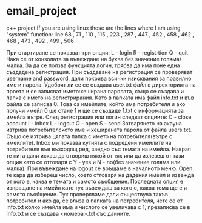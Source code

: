 # email_project
c++ project
If you are using linux these are the lines where I am using "system" function:
line 68 , 71 , 110 , 115 , 223 , 287 , 447 , 452 , 458 , 462 , 468 , 473 , 492 , 499 , 506

При стартиране се показват три опции:
L - login 
R - registrtion 
Q - quit 
Чака се от конзолата за въвеждане на буква без значение голяма/малка. За да се ползва функцията логин, трябва да има поне една създадена регистрация.
При създаване на регистрация се проверяват username and password, дали покрива всички изисквания за правилно име и парола. 
Удобрят ли се се създава user.txt файл в директорията на проета и се записват името:хеширана:паролата, също се създава и папка с името на регистрирания. 
Като в папката има файл info.txt и във файла се записва 0. Това са имейлите, който има потребителя и ако получи имейл 0 ще стане 1 и ще се създаде 1.txt с информацията за имейла вътре. 
След регистрация или логин следват опциите:
C - close account
I - inbox
L - logout
O - open
S - send
Затварянето на акауна изтрива потребителското име и хешираната парола от файла users.txt. Също се изтрива цялата папка с името на потребителя(вътре с имейлите).
Inbox ми показва кутията с подредени имейлите на потребителя във възходящ ред, заедно със темата на имейла. Накрая те пита дали искаш да отвориш някой от тях или да излезеш от тази опция като се отговаря с Y - yes и N - no(без значение голяма или малка).
При въвеждане на logout се връщаме в началното меню.
Open те кара да избереш число, което отговаря на дадения имейл и извежда от кого е, каква е темата и самото съобщение.
Последната опция е изпращане на имейл като тук въвеждаш за кого е, каква тема ще е и самото съобщение. Тук проверяваме дали съществува такъв потребител и ако да, се влиза в папката на потребителя, чете се от info.txt колко имейла има и числото се увеличава с 1, презаписва се в info.txt и се създава <номера>.txt със данните. 
